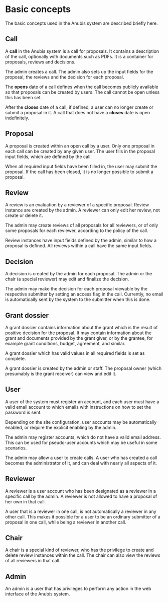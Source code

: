 # Basic concepts

The basic concepts used in the Anubis system are described briefly
here.

## Call

A **call** in the Anubis system is a call for proposals. It contains a
description of the call, optionally with documents such as PDFs. It
is a container for proposals, reviews and decisions.

The admin creates a call. The admin also sets up the input fields for
the proposal, the reviews and the decision for each proposal.

The **opens** date of a call defines when the call becomes publicly
available so that proposals can be created by users. The call cannot
be open unless this has been set.

After the **closes** date of a call, if defined, a user can no longer
create or submit a proposal in it. A call that does not have a
**closes** date is open indefinitely.

## Proposal

A proposal is created within an open call by a user. Only one proposal
in each call can be created by any given user. The user fills in the
proposal input fields, which are defined by the call.

When all required input fields have been filled in, the user may
submit the proposal. If the call has been closed, it is no longer
possible to submit a proposal.

## Review

A review is an evaluation by a reviewer of a specific proposal. Review
instance are created by the admin. A reviewer can only edit her
review, not create or delete it.

The admin may create reviews of all proposals for all reviewers, or of
only some proposals for each reviewer, according to the policy of the
call.

Review instances have input fields defined by the admin, similar to
how a proposal is defined. All reviews within a call have the same
input fields.

## Decision

A decision is created by the admin for each proposal. The admin or the
chair (a special reviewer) may edit and finalize the decision.

The admin may make the decision for each proposal viewable by the
respective submitter by setting an access flag in the call. Currently,
no email is automatically sent by the system to the submitter when
this is done.

## Grant dossier

A grant dossier contains information about the grant which is the result of
positive decision for the proposal. It may contain information about the grant
and documents provided by the grant giver, or by the grantee, for example grant
conditions, budget, agreement, and similar.

A grant dossier which has valid values in all required fields is set as complete.

A grant dossier is created by the admin or staff. The proposal owner (which
presumably is the grant receiver) can view and edit it.

## User

A user of the system must register an account, and each user must have
a valid email account to which emails with instructions on how to set
the password is sent.

Depending on the site configuration, user accounts may be
automatically enabled, or require the explicit enabling by the admin.

The admin may register accounts, which do not have a valid email
address. This can be used for pseudo-user accounts which may be useful
in some scenarios.

The admin may allow a user to create calls. A user who has created a
call becomes the administrator of it, and can deal with nearly all
aspects of it.

## Reviewer

A reviewer is a user account who has been designated as a reviewer in
a specific call by the admin. A reviewer is not allowed to have a
proposal of her own in that call.

A user that is a reviewer in one call, is not automatically a reviewer
in any other call. This makes it possible for a user to be an ordinary
submitter of a proposal in one call, while being a reviewer in another
call.

## Chair

A chair is a special kind of reviewer, who has the privilege to create
and delete review instances within the call. The chair can also view
the reviews of all reviewers in that call.

## Admin

An admin is a user that has privileges to perform any action in the
web interface of the Anubis system.
